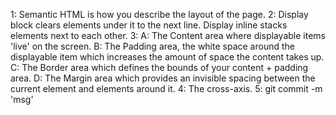 1: Semantic HTML is how you describe the layout of the page.
2: Display block clears elements under it to the next line. Display inline stacks elements next to each other.
3: 
    A: The Content area where displayable items 'live' on the screen. 
    B: The Padding area, the white space around the displayable item which increases the amount of space the content takes up. 
    C: The Border area which defines the bounds of your content + padding area.
    D: The Margin area which provides an invisible spacing between the current element and elements around it.
4: The cross-axis.
5: git commit -m 'msg'
